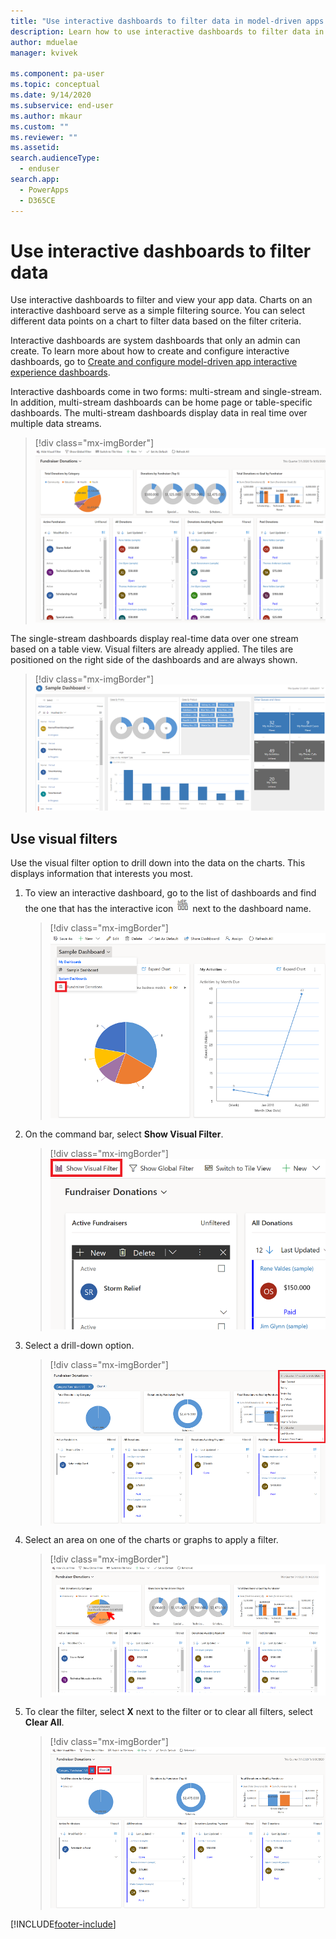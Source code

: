 ```yaml
---
title: "Use interactive dashboards to filter data in model-driven apps| MicrosoftDocs"
description: Learn how to use interactive dashboards to filter data in Power Apps.
author: mduelae
manager: kvivek

ms.component: pa-user
ms.topic: conceptual
ms.date: 9/14/2020
ms.subservice: end-user
ms.author: mkaur
ms.custom: ""
ms.reviewer: ""
ms.assetid: 
search.audienceType: 
  - enduser
search.app: 
  - PowerApps
  - D365CE
---
```

# Use interactive dashboards to filter data

Use interactive dashboards to filter and view your app data. Charts on an interactive dashboard serve as a simple filtering source. You can select different data points on a chart to filter data based on the filter criteria. 

Interactive dashboards are system dashboards that only an admin can create. To learn more about how to create and configure interactive dashboards, go to [Create and configure model-driven app interactive experience dashboards](../maker/model-driven-apps/configure-interactive-experience-dashboards.md).

Interactive dashboards come in two forms: multi-stream and single-stream. In addition, multi-stream dashboards can be home page or table-specific dashboards. The multi-stream dashboards display data in real time over multiple data streams. 


> [!div class="mx-imgBorder"]
> ![Multi-stream interactive dashboard.](media/interactive_dashboard.png "Multi-stream interactive dashboard") 


The single-stream dashboards display real-time data over one stream based on a table view. Visual filters are already applied. The tiles are positioned on the right side of the dashboards and are always shown.

> [!div class="mx-imgBorder"]
> ![Single-stream interactive dashboard.](media/single_stream.png "Single-stream interactive dashboard") 

 
 ## Use visual filters
 
 Use the visual filter option to drill down into the data on the charts. This displays information that interests you most.

 1. To view an interactive dashboard, go to the list of dashboards and find the one that has the interactive icon ![Interactive dashboard icon.](media/interactive_dashboard_icon.png "Interactive dashboard icon") next to the dashboard name.

    > [!div class="mx-imgBorder"]
    > ![View an interactive dashboard.](media/view_interactive_dashboard.png "View an interactive dashboard")
  
2. On the command bar, select **Show Visual Filter**. 


   > [!div class="mx-imgBorder"]
   > ![Show Visual Filter.](media/show_visual_filter.png "Show Visual Filter")
  
3. Select a drill-down option.


   > [!div class="mx-imgBorder"]
   > ![Select drill-down option.](media/drill_down.png "Select drill-down option")



<!-- Below, should it be "Select an area on a chart or graph ..."? -->

4. Select an area on one of the charts or graphs to apply a filter. 

   > [!div class="mx-imgBorder"]
   > ![Select an area on a chart.](media/select_chart_area.png "Select an area on a chart")
  
5. To clear the filter, select **X** next to the filter or to clear all filters, select **Clear All**.

   > [!div class="mx-imgBorder"]
   > ![Clear filters.](media/clear_filter.png "Clear filters")


[!INCLUDE[footer-include](../includes/footer-banner.md)]